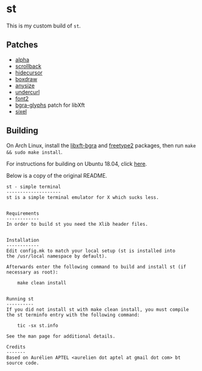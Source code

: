# st

This is my custom build of `st`.

## Patches

* [alpha](https://st.suckless.org/patches/alpha/)
* [scrollback](https://st.suckless.org/patches/scrollback/)
* [hidecursor](https://st.suckless.org/patches/hidecursor/)
* [boxdraw](http://st.suckless.org/patches/boxdraw/)
* [anysize](https://st.suckless.org/patches/anysize/)
* [undercurl](https://st.suckless.org/patches/undercurl/)
* [font2](https://st.suckless.org/patches/font2/)
* [bgra-glyphs](https://gitlab.freedesktop.org/mawww/libxft.git) patch for libXft
* [sixel](https://github.com/bakkeby/st-flexipatch)

## Building

On Arch Linux, install the [libxft-bgra](https://aur.archlinux.org/packages/libxft-bgra/)
and [freetype2](https://archlinux.org/packages/extra/x86_64/freetype2/)
packages, then run `make && sudo make install`.

For instructions for building on Ubuntu 18.04, click
[here](https://github.com/dosisod/st/tree/ubuntu1804#building).

Below is a copy of the original README.

```
st - simple terminal
--------------------
st is a simple terminal emulator for X which sucks less.


Requirements
------------
In order to build st you need the Xlib header files.


Installation
------------
Edit config.mk to match your local setup (st is installed into
the /usr/local namespace by default).

Afterwards enter the following command to build and install st (if
necessary as root):

    make clean install


Running st
----------
If you did not install st with make clean install, you must compile
the st terminfo entry with the following command:

    tic -sx st.info

See the man page for additional details.

Credits
-------
Based on Aurélien APTEL <aurelien dot aptel at gmail dot com> bt source code.
```
